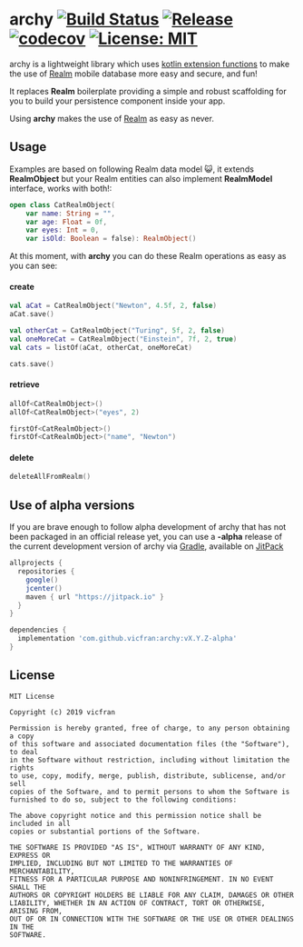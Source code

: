 # archy [![Build Status](https://travis-ci.com/vicfran/archy.svg?branch=dev)](https://travis-ci.com/vicfran/archy) [![Release](https://jitpack.io/v/vicfran/archy.svg)](https://jitpack.io/#vicfran/archy) [![codecov](https://codecov.io/gh/vicfran/archy/branch/dev/graph/badge.svg)](https://codecov.io/gh/vicfran/archy) [![License: MIT](https://img.shields.io/badge/License-MIT-yellow.svg)](https://opensource.org/licenses/MIT)
archy is a lightweight library which uses [kotlin extension functions](https://kotlinlang.org/docs/reference/extensions.html) to make the use of [Realm](https://realm.io/) mobile database more easy and secure, and fun!

It replaces **Realm** boilerplate providing a simple and robust scaffolding for you to build your persistence component inside your app.

Using **archy** makes the use of [Realm](https://realm.io/) as easy as never.

## Usage

Examples are based on following Realm data model :smiley_cat:, it extends **RealmObject** but your Realm entities can also implement **RealmModel** interface, works with both!:
``` kotlin
open class CatRealmObject(
    var name: String = "",
    var age: Float = 0f,
    var eyes: Int = 0,
    var isOld: Boolean = false): RealmObject()
```

At this moment, with **archy** you can do these Realm operations as easy as you can see:

#### create
``` kotlin
val aCat = CatRealmObject("Newton", 4.5f, 2, false)
aCat.save()
```

``` kotlin
val otherCat = CatRealmObject("Turing", 5f, 2, false)
val oneMoreCat = CatRealmObject("Einstein", 7f, 2, true)
val cats = listOf(aCat, otherCat, oneMoreCat)

cats.save()
```

#### retrieve
``` kotlin
allOf<CatRealmObject>()
allOf<CatRealmObject>("eyes", 2)
```

``` kotlin
firstOf<CatRealmObject>()
firstOf<CatRealmObject>("name", "Newton")
```

#### delete
``` kotlin
deleteAllFromRealm()
```

## Use of alpha versions
If you are brave enough to follow alpha development of archy that has not been packaged in an official release yet, you can use a **-alpha** release of the current development version of archy via [Gradle](https://gradle.org/), available on [JitPack](https://jitpack.io/#vicfran/archy)

```groovy
allprojects {
  repositories {
    google()
    jcenter()
    maven { url "https://jitpack.io" }
  }
}

dependencies {
  implementation 'com.github.vicfran:archy:vX.Y.Z-alpha'
}
```

## License

    MIT License

    Copyright (c) 2019 vicfran

    Permission is hereby granted, free of charge, to any person obtaining a copy
    of this software and associated documentation files (the "Software"), to deal
    in the Software without restriction, including without limitation the rights
    to use, copy, modify, merge, publish, distribute, sublicense, and/or sell
    copies of the Software, and to permit persons to whom the Software is
    furnished to do so, subject to the following conditions:

    The above copyright notice and this permission notice shall be included in all
    copies or substantial portions of the Software.

    THE SOFTWARE IS PROVIDED "AS IS", WITHOUT WARRANTY OF ANY KIND, EXPRESS OR
    IMPLIED, INCLUDING BUT NOT LIMITED TO THE WARRANTIES OF MERCHANTABILITY,
    FITNESS FOR A PARTICULAR PURPOSE AND NONINFRINGEMENT. IN NO EVENT SHALL THE
    AUTHORS OR COPYRIGHT HOLDERS BE LIABLE FOR ANY CLAIM, DAMAGES OR OTHER
    LIABILITY, WHETHER IN AN ACTION OF CONTRACT, TORT OR OTHERWISE, ARISING FROM,
    OUT OF OR IN CONNECTION WITH THE SOFTWARE OR THE USE OR OTHER DEALINGS IN THE
    SOFTWARE.